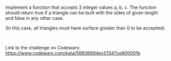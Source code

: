 Implement a function that accepts 3 integer values a, b, c. The function should return true if a triangle can be built with the sides of given length and false in any other case.

(In this case, all triangles must have surface greater than 0 to be accepted).

<br>

Link to the challenge on Codewars:<br>
https://www.codewars.com/kata/56606694ec01347ce800001b
